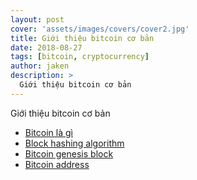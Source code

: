 ```yaml
---
layout: post
cover: 'assets/images/covers/cover2.jpg'
title: Giới thiệu bitcoin cơ bản
date: 2018-08-27
tags: [bitcoin, cryptocurrency]
author: jaken
description: >
  Giới thiệu bitcoin cơ bản
---
```


Giới thiệu bitcoin cơ bản

* [Bitcoin là gì](../../../2016/06/26/bitcoin-la-gi)
* [Block hashing algorithm](../../../2016/06/18/bitcoin-block-hashing-algorithm)
* [Bitcoin genesis block](../../../2016/06/16/bitcoin-genesis-block)
* [Bitcoin address](../../../2016/06/15/bitcoin-address)